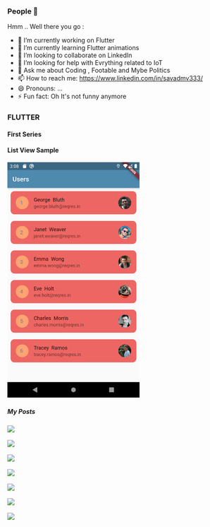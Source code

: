 ### People 👋


Hmm .. Well there you go :

- 🔭 I’m currently working on Flutter
- 🌱 I’m currently learning Flutter animations
- 👯 I’m looking to collaborate on LinkedIn
- 🤔 I’m looking for help with Evrything related to IoT
- 💬 Ask me about Coding , Footable and  Mybe Politics 
- 📫 How to reach me: https://www.linkedin.com/in/savadmv333/
- 😄 Pronouns: ...
- ⚡ Fun fact: Oh It's not funny anymore 

### FLUTTER

#### First  Series 
#### List View Sample
 <a href="https://github.com/savadmv/flutter_list_view_app"> <img src="https://github.com/savadmv/flutter_list_view_app/blob/master/screenshot_list_page.png" width="300"></a>


##### My Posts


<a href="https://www.linkedin.com/posts/savadmv333_how-to-install-flutter-in-android-studio-activity-6695037329486282752-vj14"> <img src="/savadmv/savadmv/blob/master/Screen%20Shot%202020-08-01%20at%2012.32.36%20AM.png" width="300"></a>


<a href="https://www.linkedin.com/posts/savadmv333_flutterdev-ecommerce-ecommercedevelopment-activity-6691707057978052608-icpV"><img src="/savadmv/savadmv/blob/master/Screen%20Shot%202020-08-01%20at%2012.34.17%20AM.png" width="300"></a>


<a href="https://www.linkedin.com/posts/savadmv333_aspectratio-flutter-widget-of-the-week-activity-6690961491455295488-xDki"><img src="/savadmv/savadmv/blob/master/Screen%20Shot%202020-08-01%20at%2012.34.55%20AM.png" width="300"></a>


<a href="https://www.linkedin.com/posts/savadmv333_flutter-animation-learningeveryday-activity-6689221983399477248-R0KV"><img src="/savadmv/savadmv/blob/master/Screen%20Shot%202020-08-01%20at%2012.36.40%20AM.png" width="300"></a>


<a href="https://www.linkedin.com/posts/savadmv333_flutter-mobileappdevelopment-animation-activity-6688988343109324800-dI5f"><img src="/savadmv/savadmv/blob/master/Screen%20Shot%202020-08-01%20at%2012.37.16%20AM.png" width="300"></a>


<a href="https://www.linkedin.com/feed/update/urn:li:activity:6693375209254334464"><img src="/savadmv/savadmv/blob/master/Screen%20Shot%202020-08-01%20at%2012.37.50%20AM.png" width="300"></a>


<a href="https://www.linkedin.com/posts/savadmv333_how-to-install-flutter-in-android-studio-activity-6695037329486282752-vj14"><img src="/savadmv/savadmv/blob/master/Screen%20Shot%202020-08-01%20at%2012.38.32%20AM.png" width="300"></a>
